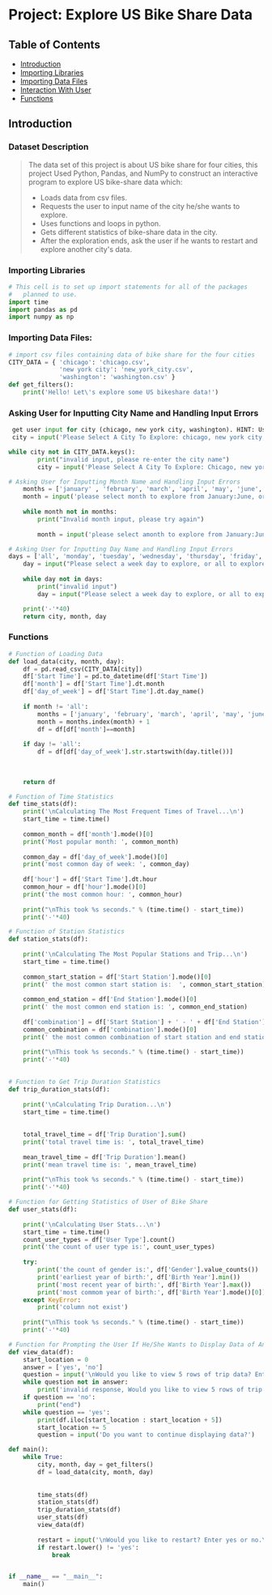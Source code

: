 ```python

```

# Project: Explore US Bike Share Data

## Table of Contents
<ul>
<li><a href="#intro">Introduction</a></li>
<li><a href="#importing libraries">Importing Libraries</a></li>
<li><a href="#idf">Importing Data Files</a></li>
<li><a href="#int">Interaction With User</a></li>
<li><a href="#func">Functions</a></li>
</ul>

<a id='intro'></a>
## Introduction

### Dataset Description 

> The data set of this project is about US bike share for four cities, this project Used Python, Pandas, and NumPy to construct an interactive program to explore US bike-share data which:
> - Loads data from csv files.
> -	Requests the user to input name of the city he/she wants to explore.
> -	Uses functions and loops in python. 
> -	Gets different statistics of bike-share data in the city.
> - After the exploration ends, ask the user if he wants to restart and explore another city's data.

<a id='importing libraries'></a>
### Importing Libraries

```python
# This cell is to set up import statements for all of the packages 
#   planned to use.
import time
import pandas as pd
import numpy as np

```
<a id='idf'></a>
### Importing Data Files:

```python
# import csv files containing data of bike share for the four cities
CITY_DATA = { 'chicago': 'chicago.csv',
              'new york city': 'new_york_city.csv',
              'washington': 'washington.csv' }
def get_filters():
    print('Hello! Let\'s explore some US bikeshare data!')
```

   
<a id='int'></a>
### Asking User for Inputting City Name and Handling Input Errors

```python
 get user input for city (chicago, new york city, washington). HINT: Use a while loop to handle invalid inputs
 city = input('Please Select A City To Explore: chicago, new york city, washington: \n  ').lower()

while city not in CITY_DATA.keys():
        print("invalid input, please re-enter the city name")
        city = input('Please Select A City To Explore: Chicago, new york city, washington: \n ').lower()
```


```python
# Asking User for Inputting Month Name and Handling Input Errors
    months = ['january' , 'february', 'march', 'april', 'may', 'june', 'all']
    month = input('please select month to explore from January:June, or All for six months \n').lower()
    
    while month not in months:
        print("Invalid month input, please try again")
        
        month = input('please select amonth to explore from January:June, or All for all six months').lower()
```




```python
# Asking User for Inputting Day Name and Handling Input Errors
days = ['all', 'monday', 'tuesday', 'wednesday', 'thursday', 'friday', 'saturday', 'sunday']
    day = input("Please select a week day to explore, or all to explore all week days \n ").lower()
    
    while day not in days:
        print("invalid input")
        day = input("Please select a week day to explore, or all to explore all week days \n ").lower()

    print('-'*40)
    return city, month, day 
```




<a id='func'></a>
### Functions
```python
# Function of Loading Data
def load_data(city, month, day):
    df = pd.read_csv(CITY_DATA[city])
    df['Start Time'] = pd.to_datetime(df['Start Time'])
    df['month'] = df['Start Time'].dt.month
    df['day_of_week'] = df['Start Time'].dt.day_name()
    
    if month != 'all':
        months = ['january', 'february', 'march', 'april', 'may', 'june']
        month = months.index(month) + 1 
        df = df[df['month']==month]
        
    if day != 'all':
        df = df[df['day_of_week'].str.startswith(day.title())]
        
        
    
    return df

```





```python
# Function of Time Statistics
def time_stats(df):
    print('\nCalculating The Most Frequent Times of Travel...\n')
    start_time = time.time()
    
    common_month = df['month'].mode()[0]
    print('Most popular month: ', common_month)
    
    common_day = df['day_of_week'].mode()[0]
    print('most common day of week: ', common_day)
    
    df['hour'] = df['Start Time'].dt.hour
    common_hour = df['hour'].mode()[0]
    print('the most common hour: ', common_hour)
   
    print("\nThis took %s seconds." % (time.time() - start_time))
    print('-'*40)
```







```python
# Function of Station Statistics
def station_stats(df):
   
    print('\nCalculating The Most Popular Stations and Trip...\n')
    start_time = time.time()  
    
    common_start_station = df['Start Station'].mode()[0]
    print(' the most common start station is:  ', common_start_station)
    
    common_end_station = df['End Station'].mode()[0]
    print(' the most common end station is: ', common_end_station)
    
    df['combination'] = df['Start Station'] + ' - ' + df['End Station']
    common_combination = df['combination'].mode()[0]
    print(' the most common combination of start station and end station trip is: ', common_combination)
    
    print("\nThis took %s seconds." % (time.time() - start_time))
    print('-'*40)
    
```







```python
# Function to Get Trip Duration Statistics
def trip_duration_stats(df):
    
    print('\nCalculating Trip Duration...\n')
    start_time = time.time()
    
    
    total_travel_time = df['Trip Duration'].sum()
    print('total travel time is: ', total_travel_time)
    
    mean_travel_time = df['Trip Duration'].mean()
    print('mean travel time is: ', mean_travel_time)
    
    print("\nThis took %s seconds." % (time.time() - start_time))
    print('-'*40)
```






```python
# Function for Getting Statistics of User of Bike Share
def user_stats(df):
   
    print('\nCalculating User Stats...\n')
    start_time = time.time()  
    count_user_types = df['User Type'].count()
    print('the count of user type is:', count_user_types)
    
    try:
        print('the count of gender is:', df['Gender'].value_counts())
        print('earliest year of birth:', df['Birth Year'].min())
        print('most recent year of birth:', df['Birth Year'].max())
        print('most commom year of birth:', df['Birth Year'].mode()[0])      
    except KeyError:
        print('column not exist')
      
    print("\nThis took %s seconds." % (time.time() - start_time))
    print('-'*40)
```






```python
# Function for Prompting the User If He/She Wants to Display Data of Another City
def view_data(df):
    start_location = 0
    answer = ['yes', 'no']
    question = input('\nWould you like to view 5 rows of trip data? Enter Yes or No: \n').lower()
    while question not in answer:
        print('invalid response, Would you like to view 5 rows of trip data? Enter Yes or No: \n').lower()  
    if question == 'no':
        print("end")
    while question == 'yes':
        print(df.iloc[start_location : start_location + 5])
        start_location += 5
        question = input('Do you want to continue displaying data?')
```







```python
def main():
    while True:
        city, month, day = get_filters()
        df = load_data(city, month, day)
        
        
        time_stats(df)
        station_stats(df)
        trip_duration_stats(df)
        user_stats(df)
        view_data(df)
                  
        restart = input('\nWould you like to restart? Enter yes or no.\n')
        if restart.lower() != 'yes':
            break


if __name__ == "__main__":
	main()
```



